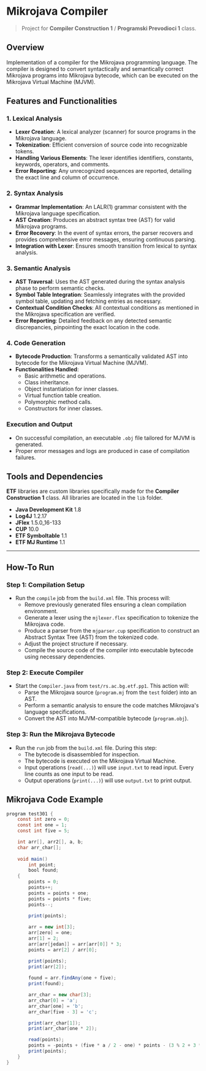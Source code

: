 # Mikrojava Compiler

> Project for **Compiler Construction 1** / **Programski Prevodioci 1** class.

## Overview

Implementation of a compiler for the Mikrojava programming language. The compiler is designed to convert syntactically and semantically correct Mikrojava programs into Mikrojava bytecode, which can be executed on the Mikrojava Virtual Machine (MJVM).

## Features and Functionalities

### 1. Lexical Analysis

- **Lexer Creation**: A lexical analyzer (scanner) for source programs in the Mikrojava language.
- **Tokenization**: Efficient conversion of source code into recognizable tokens.
- **Handling Various Elements**: The lexer identifies identifiers, constants, keywords, operators, and comments.
- **Error Reporting**: Any unrecognized sequences are reported, detailing the exact line and column of occurrence.

### 2. Syntax Analysis

- **Grammar Implementation**: An LALR(1) grammar consistent with the Mikrojava language specification.
- **AST Creation**: Produces an abstract syntax tree (AST) for valid Mikrojava programs.
- **Error Recovery**: In the event of syntax errors, the parser recovers and provides comprehensive error messages, ensuring continuous parsing.
- **Integration with Lexer**: Ensures smooth transition from lexical to syntax analysis.

### 3. Semantic Analysis

- **AST Traversal**: Uses the AST generated during the syntax analysis phase to perform semantic checks.
- **Symbol Table Integration**: Seamlessly integrates with the provided symbol table, updating and fetching entries as necessary.
- **Contextual Condition Checks**: All contextual conditions as mentioned in the Mikrojava specification are verified.
- **Error Reporting**: Detailed feedback on any detected semantic discrepancies, pinpointing the exact location in the code.

### 4. Code Generation

- **Bytecode Production**: Transforms a semantically validated AST into bytecode for the Mikrojava Virtual Machine (MJVM).
- **Functionalities Handled**: 
  - Basic arithmetic and operations.
  - Class inheritance.
  - Object instantiation for inner classes.
  - Virtual function table creation.
  - Polymorphic method calls.
  - Constructors for inner classes.

### Execution and Output

- On successful compilation, an executable `.obj` file tailored for MJVM is generated.
- Proper error messages and logs are produced in case of compilation failures.

## Tools and Dependencies
**ETF** libraries are custom libraries specifically made for the **Compiler Construction 1** class. All libraries are located in the `lib` folder. 

- **Java Development Kit** 1.8
- **Log4J** 1.2.17
- **JFlex** 1.5.0_16-133
- **CUP** 10.0
- **ETF Symboltable** 1.1
- **ETF MJ Runtime** 1.1

---

## How-To Run

### Step 1: Compilation Setup
- Run the `compile` job from the `build.xml` file. This process will:
  - Remove previously generated files ensuring a clean compilation environment.
  - Generate a lexer using the `mjlexer.flex` specification to tokenize the Mikrojava code.
  - Produce a parser from the `mjparser.cup` specification to construct an Abstract Syntax Tree (AST) from the tokenized code.
  - Adjust the project structure if necessary.
  - Compile the source code of the compiler into executable bytecode using necessary dependencies.

### Step 2: Execute Compiler
- Start the `Compiler.java` from `test/rs.ac.bg.etf.pp1`. This action will:
  - Parse the Mikrojava source (`program.mj` from the `test` folder) into an AST.
  - Perform a semantic analysis to ensure the code matches Mikrojava's language specifications.
  - Convert the AST into MJVM-compatible bytecode (`program.obj`).

### Step 3: Run the Mikrojava Bytecode
- Run the `run` job from the `build.xml` file. During this step:
  - The bytecode is disassembled for inspection.
  - The bytecode is executed on the Mikrojava Virtual Machine.
  - Input operations (`read(...)`) will use `input.txt` to read input. Every line counts as one input to be read.
  - Output operations (`print(...)`) will use `output.txt` to print output.

## Mikrojava Code Example
```java
program test301 {
	const int zero = 0;
	const int one = 1;
	const int five = 5;

	int arr[], arr2[], a, b;
	char arr_char[];
	
	void main()	
		int point;
		bool found;
	{
		points = 0;
		points++;
		points = points + one;
		points = points * five;
		points--;

		print(points);
				
		arr = new int[3];
		arr[zero] = one;  
		arr[1] = 2;			
		arr[arr[jedan]] = arr[arr[0]] * 3; 
		points = arr[2] / arr[0];

		print(points);
		print(arr[2]);
			
		found = arr.findAny(one + five);
		print(found);

		arr_char = new char[3];
		arr_char[0] = 'a';
		arr_char[one] = 'b';
		arr_char[five - 3] = 'c';

		print(arr_char[1]);
		print(arr_char[one * 2]);

		read(points);
		points = -points + (five * a / 2 - one) * points - (3 % 2 + 3 * 2 - 3); 
		print(points);
	}
}

